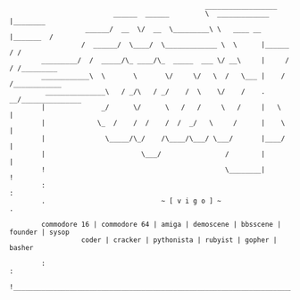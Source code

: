                                                                                      
                                                     __________________                  
                              ______  ______         \  _____________  |________         
                       ______/  __  \/  __  \_________\ \   ____ __  |_______  /         
                      /  ______/  \____/  \_____________ \  \      |______  / /          
            _________/  /  _____/\_ ____/\_  _____  ___ \/ __\     |     / / /_________  
            ____________\  \       \       \/     \/   \  /   \___ |    / /____________  
             _______________\   / _/\   / _/    /  \    \/    /    . __/_______________  
            |              _/      \/      \   /   /     \   /     |   \               | 
            |             \_  /    /  /    /  /  _/   \     /      |    \              | 
            |               \_____/\_/    /\____/\___/ \___/       |____/              | 
            |                        \___/                /        |                   | 
            !                                             \________|                   ! 
            :                                                                          : 
            .                             ~ [ v i g o ] ~                              . 
                                                                                        
            commodore 16 | commodore 64 | amiga | demoscene | bbsscene | founder | sysop
                      coder | cracker | pythonista | rubyist | gopher | basher          
                                                                                        
            :                                                                          :
            !__________________________________________________________________________!
                                                                                               

